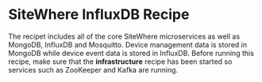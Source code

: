 # SiteWhere InfluxDB Recipe
The recipet includes all of the core SiteWhere microservices as well as MongoDB, 
InfluxDB and Mosquitto. Device management data is stored in MongoDB while device
event data is stored in InfluxDB. Before running this recipe, make sure that the 
**infrastructure** recipe has been started so services such as ZooKeeper and Kafka are running.